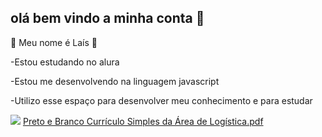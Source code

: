 ## olá bem vindo a minha conta 👋

🌻 Meu nome é Laís 🌻

-Estou estudando no alura

-Estou me desenvolvendo na linguagem javascript

-Utilizo esse espaço para desenvolver meu conhecimento e para estudar

![](https://media.tenor.com/p96XUHeS4q8AAAAi/peach-and-goma-goma.gif
)
[Preto e Branco Currículo Simples da Área de Logística.pdf](https://github.com/user-attachments/files/16782583/Preto.e.Branco.Curriculo.Simples.da.Area.de.Logistica.pdf)
